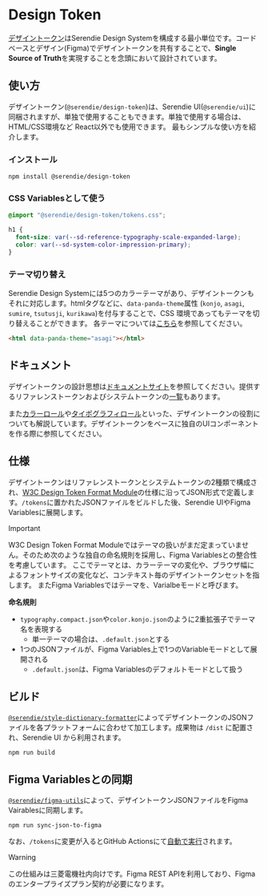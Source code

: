 # Design Token

[デザイントークン](https://serendie.design/foundations/design-tokens/)はSerendie Design Systemを構成する最小単位です。コードベースとデザイン(Figma)でデザイントークンを共有することで、**Single Source of Truth**を実現することを念頭において設計されています。

## 使い方

デザイントークン(`@serendie/design-token`)は、Serendie UI(`@serendie/ui`)に同梱されますが、単独で使用することもできます。単独で使用する場合は、HTML/CSS環境など React以外でも使用できます。
最もシンプルな使い方を紹介します。

### インストール

```
npm install @serendie/design-token
```

### CSS Variablesとして使う

```css
@import "@serendie/design-token/tokens.css";

h1 {
  font-size: var(--sd-reference-typography-scale-expanded-large);
  color: var(--sd-system-color-impression-primary);
}
```

### テーマ切り替え

Serendie Design Systemには5つのカラーテーマがあり、デザイントークンもそれに対応します。htmlタグなどに、`data-panda-theme`属性 (`konjo`, `asagi`, `sumire`, `tsutusji`, `kurikawa`)を付与することで、CSS 環境であってもテーマを切り替えることができます。
各テーマについては[こちら](https://serendie.design/foundations/theming/)を参照してください。

```html
<html data-panda-theme="asagi"></html>
```

## ドキュメント

デザイントークンの設計思想は[ドキュメントサイト](https://serendie.design/foundations/design-tokens/)を参照してください。提供するリファレンストークンおよびシステムトークンの[一覧](https://serendie.design/foundations/design-tokens/reference-tokens/)もあります。

また[カラーロール](https://serendie.design/foundations/color/role/)や[タイポグラフィロール](https://serendie.design/foundations/typography/#section-4)といった、デザイントークンの役割についても解説しています。デザイントークンをベースに独自のUIコンポーネントを作る際に参照してください。

## 仕様

デザイントークンはリファレンストークンとシステムトークンの2種類で構成され、[W3C Design Token Format Module](https://design-tokens.github.io/community-group/format/)の仕様に沿ってJSON形式で定義します。`/tokens`に置かれたJSONファイルをビルドした後、Serendie UIやFigma Variablesに展開します。

> [!IMPORTANT]
> W3C Design Token Format Moduleではテーマの扱いがまだ定まっていません。そのため次のような独自の命名規則を採用し、Figma Variablesとの整合性を考慮しています。
> ここでテーマとは、カラーテーマの変化や、ブラウザ幅によるフォントサイズの変化など、コンテキスト毎のデザイントークンセットを指します。
> またFigma Variablesではテーマを、Varialbeモードと呼びます。

**命名規則**
- `typography.compact.json`や`color.konjo.json`のように2重拡張子でテーマ名を表現する
  - 単一テーマの場合は、`.default.json`とする
- 1つのJSONファイルが、Figma Variables上で1つのVariableモードとして展開される
  - `.default.json`は、Figma Variablesのデフォルトモードとして扱う

## ビルド

[`@serendie/style-dictionary-formatter`](https://github.com/serendie/serendie/tree/main/style-dictionary-formatter)によってデザイントークンのJSONファイルを各プラットフォームに合わせて加工します。成果物は `/dist` に配置され、Serendie UI から利用されます。

```
npm run build
```

## Figma Variablesとの同期

[`@serendie/figma-utils`](https://github.com/serendie/figma-utils)によって、デザイントークンJSONファイルをFigma Vairablesに同期します。

```
npm run sync-json-to-figma
```

なお、`/tokens`に変更が入るとGitHub Actionsにて[自動で実行](https://github.com/serendie/serendie/blob/main/.github/workflows/sync-tokens-to-figma.yml)されます。

> [!WARNING]
> この仕組みは三菱電機社内向けです。Figma REST APIを利用しており、Figmaのエンタープライズプラン契約が必要になります。
